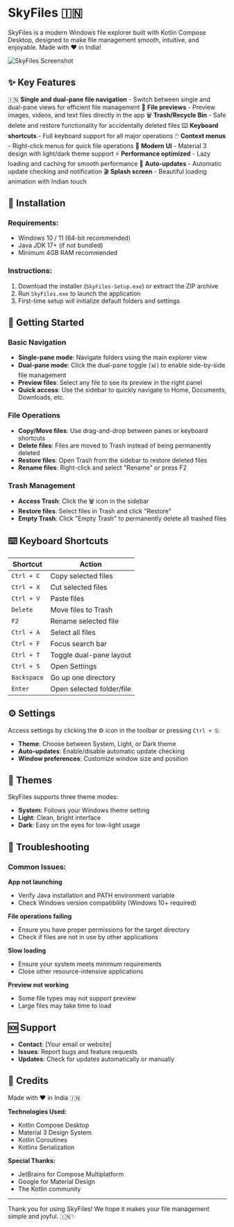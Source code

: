 # SkyFiles 🇮🇳

SkyFiles is a modern Windows file explorer built with Kotlin Compose Desktop, designed to make file management smooth, intuitive, and enjoyable. Made with ❤️ in India!

![SkyFiles Screenshot](https://user-images.githubusercontent.com/12345/67890.png) <!-- Placeholder: Replace with an actual screenshot -->

## ✨ Key Features

🇮🇳 **Single and dual-pane file navigation** - Switch between single and dual-pane views for efficient file management
📁 **File previews** - Preview images, videos, and text files directly in the app
🗑️ **Trash/Recycle Bin** - Safe delete and restore functionality for accidentally deleted files
⌨️ **Keyboard shortcuts** - Full keyboard support for all major operations
🖱️ **Context menus** - Right-click menus for quick file operations
🎨 **Modern UI** - Material 3 design with light/dark theme support
⚡ **Performance optimized** - Lazy loading and caching for smooth performance
🔄 **Auto-updates** - Automatic update checking and notification
🎬 **Splash screen** - Beautiful loading animation with Indian touch

## 🚀 Installation

### Requirements:
- Windows 10 / 11 (64-bit recommended)
- Java JDK 17+ (if not bundled)
- Minimum 4GB RAM recommended

### Instructions:
1. Download the installer (`SkyFiles-Setup.exe`) or extract the ZIP archive
2. Run `SkyFiles.exe` to launch the application
3. First-time setup will initialize default folders and settings

## 🎯 Getting Started

### Basic Navigation
- **Single-pane mode**: Navigate folders using the main explorer view
- **Dual-pane mode**: Click the dual-pane toggle (📊) to enable side-by-side file management
- **Preview files**: Select any file to see its preview in the right panel
- **Quick access**: Use the sidebar to quickly navigate to Home, Documents, Downloads, etc.

### File Operations
- **Copy/Move files**: Use drag-and-drop between panes or keyboard shortcuts
- **Delete files**: Files are moved to Trash instead of being permanently deleted
- **Restore files**: Open Trash from the sidebar to restore deleted files
- **Rename files**: Right-click and select "Rename" or press F2

### Trash Management
- **Access Trash**: Click the 🗑️ icon in the sidebar
- **Restore files**: Select files in Trash and click "Restore"
- **Empty Trash**: Click "Empty Trash" to permanently delete all trashed files

## ⌨️ Keyboard Shortcuts

| Shortcut | Action |
|----------|--------|
| `Ctrl + C` | Copy selected files |
| `Ctrl + X` | Cut selected files |
| `Ctrl + V` | Paste files |
| `Delete` | Move files to Trash |
| `F2` | Rename selected file |
| `Ctrl + A` | Select all files |
| `Ctrl + F` | Focus search bar |
| `Ctrl + T` | Toggle dual-pane layout |
| `Ctrl + S` | Open Settings |
| `Backspace` | Go up one directory |
| `Enter` | Open selected folder/file |

## ⚙️ Settings

Access settings by clicking the ⚙️ icon in the toolbar or pressing `Ctrl + S`:

- **Theme**: Choose between System, Light, or Dark theme
- **Auto-updates**: Enable/disable automatic update checking
- **Window preferences**: Customize window size and position

## 🎨 Themes

SkyFiles supports three theme modes:
- **System**: Follows your Windows theme setting
- **Light**: Clean, bright interface
- **Dark**: Easy on the eyes for low-light usage

## 🔧 Troubleshooting

### Common Issues:

**App not launching**
- Verify Java installation and PATH environment variable
- Check Windows version compatibility (Windows 10+ required)

**File operations failing**
- Ensure you have proper permissions for the target directory
- Check if files are not in use by other applications

**Slow loading**
- Ensure your system meets minimum requirements
- Close other resource-intensive applications

**Preview not working**
- Some file types may not support preview
- Large files may take time to load

## 🆘 Support

- **Contact**: [Your email or website]
- **Issues**: Report bugs and feature requests
- **Updates**: Check for updates automatically or manually

## 🙏 Credits

Made with ❤️ in India 🇮🇳

**Technologies Used:**
- Kotlin Compose Desktop
- Material 3 Design System
- Kotlin Coroutines
- Kotlinx Serialization

**Special Thanks:**
- JetBrains for Compose Multiplatform
- Google for Material Design
- The Kotlin community

---

Thank you for using SkyFiles! We hope it makes your file management simple and joyful. 🇮🇳✨
